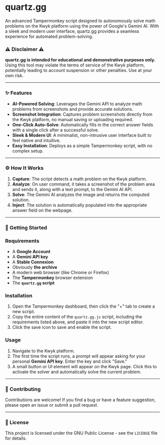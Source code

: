 # quartz.gg

An advanced Tampermonkey script designed to autonomously solve math problems on the Kwyk platform using the power of Google's Gemini AI. With a sleek and modern user interface, quartz.gg provides a seamless experience for automated problem-solving.

### ⚠️ **Disclaimer** ⚠️

**quartz.gg is intended for educational and demonstrative purposes only.** Using this tool may violate the terms of service of the Kwyk platform, potentially leading to account suspension or other penalties. Use at your own risk.

---

### ✨ **Features**

* **AI-Powered Solving**: Leverages the Gemini API to analyze math problems from screenshots and provide accurate solutions.
* **Screenshot Integration**: Captures problem screenshots directly from the Kwyk platform, no manual saving or uploading required.
* **One-Click Auto-Solve**: Automatically fills in the correct answer fields with a single click after a successful solve.
* **Sleek & Modern UI**: A minimalist, non-intrusive user interface built to feel native and intuitive.
* **Easy Installation**: Deploys as a simple Tampermonkey script, with no complex setup.

---

### ⚙️ **How It Works**

1.  **Capture**: The script detects a math problem on the Kwyk platform.
2.  **Analyze**: On user command, it takes a screenshot of the problem area and sends it, along with a text prompt, to the Gemini AI API.
3.  **Solve**: The Gemini AI analyzes the image and returns the computed solution.
4.  **Inject**: The solution is automatically populated into the appropriate answer field on the webpage.

---

### 🚀 **Getting Started**

### **Requirements**

* A **Google Account**
* A **Gemini API key**
* A **Stable Connexion**
* Obviously **the archive**
* A modern web browser (like Chrome or Firefox)
* The **Tampermonkey** browser extension
* The **`quartz.gg` script**

### **Installation**

1.  Open the Tampermonkey dashboard, then click the "+" tab to create a new script.
2.  Copy the entire content of the `quartz.gg.js` script, including the requirements listed above, and paste it into the new script editor.
3.  Click the save icon to save and enable the script.

### **Usage**

1.  Navigate to the Kwyk platform.
2.  The first time the script runs, a prompt will appear asking for your personal **Gemini API key**. Enter the key and click "Save."
3.  A small button or UI element will appear on the Kwyk page. Click this to activate the solver and automatically solve the current problem.

---

### 🤝 **Contributing**

Contributions are welcome! If you find a bug or have a feature suggestion, please open an issue or submit a pull request.

---

### 📄 **License**

This project is licensed under the GNU Public License - see the `LICENSE` file for details.
